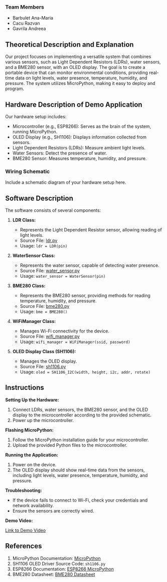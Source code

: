 ### Team Members

- Barbulet Ana-Maria
- Cacu Razvan
- Gavrila Andreea

## Theoretical Description and Explanation

Our project focuses on implementing a versatile system that combines various sensors, such as Light Dependent Resistors (LDRs), water sensors, and a BME280 sensor, with an OLED display. The goal is to create a portable device that can monitor environmental conditions, providing real-time data on light levels, water presence, temperature, humidity, and pressure. The system utilizes MicroPython, making it easy to deploy and program.

## Hardware Description of Demo Application

Our hardware setup includes:

- Microcontroller (e.g., ESP8266): Serves as the brain of the system, running MicroPython.
- OLED Display (e.g., SH1106): Displays information collected from sensors.
- Light Dependent Resistors (LDRs): Measure ambient light levels.
- Water Sensors: Detect the presence of water.
- BME280 Sensor: Measures temperature, humidity, and pressure.

### Wiring Schematic

Include a schematic diagram of your hardware setup here.

## Software Description

The software consists of several components:

1. **LDR Class:**
   - Represents the Light Dependent Resistor sensor, allowing reading of light levels.
   - Source File: [ldr.py](https://github.com/rzvn01/de2_project/blob/main/src/utilities/ldr.py)
   - Usage: `ldr = LDR(pin)`

2. **WaterSensor Class:**
   - Represents the water sensor, capable of detecting water presence.
   - Source File: [water_sensor.py](https://github.com/rzvn01/de2_project/blob/main/src/utilities/water_sensor.py)
   - Usage: `water_sensor = WaterSensor(pin)`

3. **BME280 Class:**
   - Represents the BME280 sensor, providing methods for reading temperature, humidity, and pressure.
   - Source File: [bme280.py](https://github.com/rzvn01/de2_project/blob/main/src/utilities/bme280.py)
   - Usage: `bme = BME280()`

4. **WiFiManager Class:**
   - Manages Wi-Fi connectivity for the device.
   - Source File: [wifi_manager.py](https://github.com/rzvn01/de2_project/blob/main/src/utilities/wifi_manager.py)
   - Usage: `wifi_manager = WiFiManager(ssid, password)`

5. **OLED Display Class (SH1106):**
   - Manages the OLED display.
   - Source File: [sh1106.py](https://github.com/rzvn01/de2_project/blob/main/src/utilities/lcd_oled.py)
   - Usage: `oled = SH1106_I2C(width, height, i2c, addr, rotate)`

## Instructions

**Setting Up the Hardware:**

1. Connect LDRs, water sensors, the BME280 sensor, and the OLED display to the microcontroller according to the provided schematic.
2. Power up the microcontroller.

**Flashing MicroPython:**

1. Follow the MicroPython installation guide for your microcontroller.
2. Upload the provided Python files to the microcontroller.

**Running the Application:**

1. Power on the device.
2. The OLED display should show real-time data from the sensors, including light levels, water presence, temperature, humidity, and pressure.

**Troubleshooting:**

- If the device fails to connect to Wi-Fi, check your credentials and network availability.
- Ensure the sensors are correctly wired.

**Demo Video:**

[Link to Demo Video](insert_link_here)

## References

1. MicroPython Documentation: [MicroPython](https://micropython.org/)
2. SH1106 OLED Driver Source Code: `sh1106.py`
3. ESP8266 Documentation: [ESP8266 MicroPython](https://docs.micropython.org/en/latest/esp8266/)
4. BME280 Datasheet: [BME280 Datasheet](https://www.bosch-sensortec.com/media/boschsensortec/downloads/datasheets/bst-bme280-ds002.pdf)
